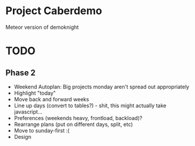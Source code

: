 # Project Caberdemo

Meteor version of demoknight

# TODO

## Phase 2
* Weekend Autoplan: Big projects monday aren't spread out appropriately
* Highlight "today"
* Move back and forward weeks
* Line up days (convert to tables?) - shit, this might actually take javascript...
* Preferences (weekends heavy, frontload, backload)?
* Rearrange plans (put on different days, split, etc)
* Move to sunday-first :(
* Design
